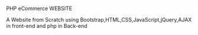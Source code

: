 PHP eCommerce WEBSITE

A Website from Scratch using Bootstrap,HTML,CSS,JavaScript,jQuery,AJAX in front-end and php in Back-end